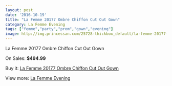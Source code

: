 ```yaml
---
layout: post
date: '2016-10-19'
title: "La Femme 20177 Ombre Chiffon Cut Out Gown"
category: La Femme Evening
tags: ["femme","party","prom","gown","evening"]
image: http://img.princessan.com/25728-thickbox_default/la-femme-20177-ombre-chiffon-cut-out-gown.jpg
---
```

La Femme 20177 Ombre Chiffon Cut Out Gown

On Sales: **$494.99**
<a href="https://www.princessan.com/en/la-femme-evening/11792-la-femme-20177-ombre-chiffon-cut-out-gown.html"><amp-img layout="responsive" width="600" height="600" src="//img.princessan.com/25728-thickbox_default/la-femme-20177-ombre-chiffon-cut-out-gown.jpg" alt="La Femme 20177 Ombre Chiffon Cut Out Gown 0" /></a>

Buy it: [La Femme 20177 Ombre Chiffon Cut Out Gown](https://www.princessan.com/en/la-femme-evening/11792-la-femme-20177-ombre-chiffon-cut-out-gown.html "La Femme 20177 Ombre Chiffon Cut Out Gown")

View more: [La Femme Evening](https://www.princessan.com/en/29-la-femme-evening "La Femme Evening")